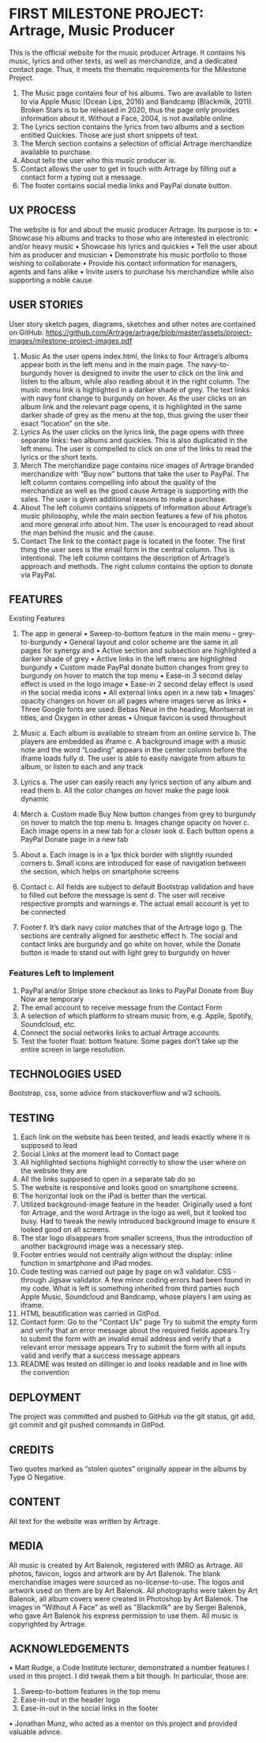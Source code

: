  
# FIRST MILESTONE PROJECT: Artrage, Music Producer

This is the official website for the music producer Artrage.
It contains his music, lyrics and other texts, as well as merchandize, and a dedicated contact page.
Thus, it meets the thematic requirements for the Milestone Project.
1. The Music page contains four of his albums. Two are available to listen to via Apple Music (Ocean Lips, 2016) and Bandcamp (Blackmilk, 2011). Broken Stars is to be released in 2020, thus the page only provides information about it. Without a Face, 2004, is not available online.
2. The Lyrics section contains the lyrics from two albums and a section entitled Quickies. Those are just short snippets of text.
3. The Merch section contains a selection of official Artrage merchandize available to purchase.
4. About tells the user who this music producer is.
5. Contact allows the user to get in touch with Artrage by filling out a contact form a typing out a message.
6. The footer contains social media links and PayPal donate button.

## UX PROCESS
The website is for and about the music producer Artrage.
Its purpose is to:
•	Showcase his albums and tracks to those who are interested in electronic and/or heavy music
•	Showcase his lyrics and quickies
•	Tell the user about him as producer and musician
•	Demonstrate his music portfolio to those wishing to collaborate
•	Provide his contact information for managers, agents and fans alike
•	Invite users to purchase his merchandize while also supporting a noble cause

## USER STORIES 
User story sketch pages, diagrams, sketches and other notes are contained on GitHub:
https://github.com/Artrage/artrage/blob/master/assets/project-images/milestone-project-images.pdf

1.	Music
As the user opens index.html, the links to four Artrage’s albums appear both in the left menu and in the main page.
The navy-to-burgundy hover is designed to invite the user to click on the link and listen to the album, while also reading about it in the right column.
The music menu link is highlighted in a darker shade of grey. 
The text links with navy font change to burgundy on hover. 
As the user clicks on an album link and the relevant page opens, it is highlighted in the same darker shade of grey as the menu at the top, thus giving the user their exact “location” on the site.
2.	Lyrics
As the user clicks on the lyrics link, the page opens with three separate links: two albums and quickies.
This is also duplicated in the left menu.
The user is compelled to click on one of the links to read the lyrics or the short texts.
3.	Merch
The merchandize page contains nice images of Artrage branded merchandize with “Buy now” buttons that take the user to PayPal.
The left column contains compelling info about the quality of the merchandize as well as the good cause Artrage is supporting with the sales.
The user is given additional reasons to make a purchase.
4.	About
The left column contains snippets of information about Artrage’s music philosophy, while the main section features a few of his photos and more general info about him.
The user is encouraged to read about the man behind the music and the cause.
5.	Contact
The link to the contact page is located in the footer.
The first thing the user sees is the email form in the central column. This is intentional.
The left column contains the description of Artrage’s approach and methods.
The right column contains the option to donate via PayPal.

## FEATURES
Existing Features
1.	The app in general
•	Sweep-to-bottom feature in the main menu – grey-to-burgundy
•	General layout and color scheme are the same in all pages for synergy and 
•	Active section and subsection are highlighted a darker shade of grey
•	Active links in the left menu are highlighted burgundy
•	Custom made PayPal donate button changes from grey to burgundy on hover to match the top menu
•	Ease-in 3 second delay effect is used in the logo image
•	Ease-in 2 second delay effect is used in the social media icons
•	All external links open in a new tab
•	Images’ opacity changes on hover on all pages where images serve as links
•	Three Google fonts are used:  Bebas Neue in the heading, Montserrat in titles, and Oxygen in other areas
•   Unique favicon is used throughout

2.	Music
a.	Each album is available to stream from an online service
b.	The players are embedded as iframe
c.	A background image with a music note and the word “Loading” appears in the center column before the iframe loads fully
d.	The user is able to easily navigate from album to album, or listen to each and any track

3.	Lyrics
a.	The user can easily reach any lyrics section of any album and read them
b.	All the color changes on hover make the page look dynamic

4.	Merch
a.	Custom made Buy Now button changes from grey to burgundy on hover to match the top menu
b.	Images change opacity on hover
c.	Each image opens in a new tab for a closer look
d.	Each button opens a PayPal Donate page in a new tab

5.	About
a.	Each image is in a 1px thick border with slightly rounded corners
b.	Small icons are introduced for ease of navigation between the section, which helps on smartphone screens

6.	Contact
c.	All fields are subject to default Bootstrap validation and have to filled out before the message is sent
d.	The user will receive respective prompts and warnings
e.	The actual email account is yet to be connected

7.	Footer
f.	It’s dark navy color matches that of the Artrage logo
g.	The sections are centrally aligned for aesthetic effect
h.	The social and contact links are burgundy and go white on hover, while the Donate button is made to stand out with light grey to burgundy on hover

### Features Left to Implement
1.	PayPal and/or Stripe store checkout as links to PayPal Donate from Buy Now are temporary
2.	The email account to receive message from the Contact Form
3.	A selection of which platform to stream music from, e.g. Apple, Spotify, Soundcloud, etc.
4.	Connect the social networks links to actual Artrage accounts
5.	Test the footer float: bottom feature. Some pages don’t take up the entire screen in large resolution.


## TECHNOLOGIES USED
Bootstrap, css, some advice from stackoverflow and w3 schools.

## TESTING
1.	Each link on the website has been tested, and leads exactly where it is supposed to lead
2.	Social Links at the moment lead to Contact page
3.	All highlighted sections highlight correctly to show the user where on the website they are
4.	All the links supposed to open in a separate tab do so
5.	The website is responsive and looks good on smartphone screens.
6.	The horizontal look on the iPad is better than the vertical.
7.	Utilized background-image feature in the header. Originally used a font for Artrage, and the word Artrage in the logo as well, but it looked too busy. Had to tweak the newly introduced background image to ensure it looked good on all screens.
8.	The star logo disappears from smaller screens, thus the introduction of another background image was a necessary step.
9.	Footer entries would not centrally align without the display: inline function in smartphone and iPad modes.
10.	Code testing was carried out page by page on w3 validator. CSS - through Jigsaw validator.
A few minor coding errors had been found in my code. What is left is something inherited from third parties such Apple Music, Soundcloud and Bandcamp, whose players I am using as iframe.
11.	HTML beautification was carried in GitPod.
12.	Contact form:
    Go to the "Contact Us" page
    Try to submit the empty form and verify that an error message about the required fields appears
    Try to submit the form with an invalid email address and verify that a relevant error message appears
    Try to submit the form with all inputs valid and verify that a success message appears
13. README was tested on dillinger.io and looks readable and in line with the convention

## DEPLOYMENT
The project was committed and pushed to GitHub via the git status, git add, git commit and git pushed commands in GitPod.

## CREDITS
Two quotes marked as “stolen quotes” originally appear in the albums by Type O Negative.

## CONTENT
All text for the website was written by Artrage.

## MEDIA
All music is created by Art Balenok, registered with IMRO as Artrage.
All photos, favicon, logos and artwork are by Art Balenok.
The blank merchandise images were sourced as no-license-to-use. 
The logos and artwork used on them are by Art Balenok.
All photographs were taken by Art Balenok, all album covers were created in Photoshop by Art Balenok. 
The images in “Without A Face” as well as "Blackmilk" are by Sergei Balenok, who gave Art Balenok his express permission to use them.
All music is copyrighted by Artrage.

## ACKNOWLEDGEMENTS
• Matt Rudge, a Code Institute lecturer, demonstrated a number features I used in this project. 
I did tweak them a bit though.
In particular, those are:
1. Sweep-to-bottom features in the top menu
2. Ease-in-out in the header logo
3. Ease-in-out in the social links in the footer

• Jonathan Munz, who acted as a mentor on this project and provided valuable advice.